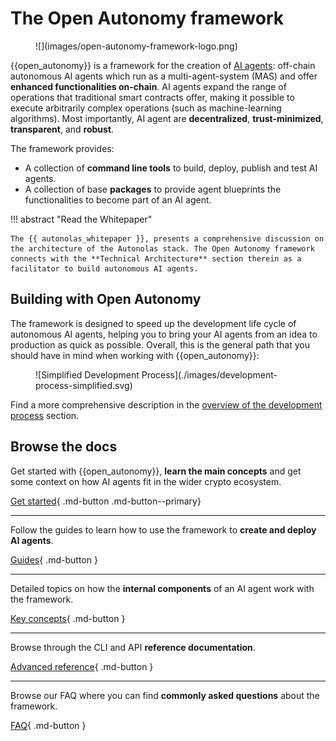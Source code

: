 # The Open Autonomy framework

<figure markdown>
![](images/open-autonomy-framework-logo.png)
</figure>

{{open_autonomy}} is a framework for the creation of [AI agents](./get_started/what_is_an_agent_service.md): off-chain
autonomous AI agents which run as a multi-agent-system (MAS) and offer **enhanced functionalities
on-chain**. AI agents expand the range of operations that traditional
smart contracts offer, making it possible to execute arbitrarily complex operations
(such as machine-learning algorithms). Most importantly, AI agent are
**decentralized**, **trust-minimized**, **transparent**, and **robust**.

The framework provides:

* A collection of **command line tools** to build, deploy, publish and test AI agents.
* A collection of base **packages** to provide agent blueprints the functionalities to become part of an AI agent.

!!! abstract "Read the Whitepaper"

    The {{ autonolas_whitepaper }}, presents a comprehensive discussion on the architecture of the Autonolas stack. The Open Autonomy framework connects with the **Technical Architecture** section therein as a facilitator to build autonomous AI agents.

## Building with Open Autonomy

The framework is designed to speed up the development life cycle of autonomous AI agents, helping you to bring your AI agents from an idea to production as quick as possible. Overall, this is the general path that you should have in mind when working with {{open_autonomy}}:

<figure markdown>
![Simplified Development Process](./images/development-process-simplified.svg)
</figure>

Find a more comprehensive description in the [overview of the development process](guides/overview_of_the_development_process.md) section.

## Browse the docs

Get started with {{open_autonomy}}, **learn the main concepts** and get some context on how AI agents fit in the wider crypto ecosystem.

[Get started](./get_started/what_is_an_agent_service.md){ .md-button .md-button--primary}

------

Follow the guides to learn how to use the framework to **create and deploy AI agents**.

[Guides](./guides/index.md){ .md-button }

------

Detailed topics on how the **internal components** of an AI agent work with the
framework.

[Key concepts](./key_concepts/index.md){ .md-button }

------

Browse through the CLI and API **reference documentation**.

[Advanced reference](./advanced_reference/index.md){ .md-button }

------

Browse our FAQ where you can find **commonly asked questions** about the framework.

[FAQ](./questions-and-answers.md){ .md-button }
